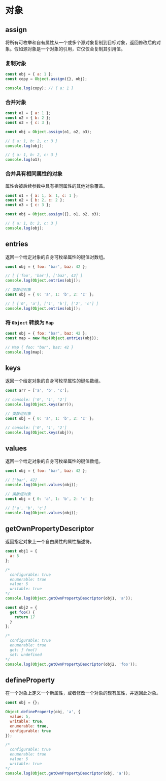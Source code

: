 # 对象

## assign

将所有可枚举和自有属性从一个或多个源对象复制到目标对象，返回修改后的对象。假如源对象是一个对象的引用，它仅仅会复制其引用值。

### 复制对象

``` javascript
const obj = { a: 1 };
const copy = Object.assign({}, obj);

console.log(copy); // { a: 1 }
```

### 合并对象

``` javascript
const o1 = { a: 1 };
const o2 = { b: 2 };
const o3 = { c: 3 };

const obj = Object.assign(o1, o2, o3);

// { a: 1, b: 2, c: 3 }
console.log(obj);

// { a: 1, b: 2, c: 3 }
console.log(o1);
```

### 合并具有相同属性的对象

属性会被后续参数中具有相同属性的其他对象覆盖。

``` javascript
const o1 = { a: 1, b: 1, c: 1 };
const o2 = { b: 2, c: 2 };
const o3 = { c: 3 };

const obj = Object.assign({}, o1, o2, o3);

// { a: 1, b: 2, c: 3 }
console.log(obj);
```

## entries

返回一个给定对象的自身可枚举属性的键值对数组。

``` javascript
const obj = { foo: 'bar', baz: 42 };

// [ ['foo', 'bar'], ['baz', 42] ]
console.log(Object.entries(obj));

// 类数组对象
const obj = { 0: 'a', 1: 'b', 2: 'c' };

// [ ['0', 'a'], ['1', 'b'], ['2', 'c'] ]
console.log(Object.entries(obj));
```

### 将 `Object` 转换为 `Map`

``` javascript
const obj = { foo: 'bar', baz: 42 };
const map = new Map(Object.entries(obj));

// Map { foo: "bar", baz: 42 }
console.log(map);
```

## keys

返回一个给定对象的自身可枚举属性的键名数组。

``` javascript
const arr = ['a', 'b', 'c'];

// console: ['0', '1', '2']
console.log(Object.keys(arr));

// 类数组对象
const obj = { 0: 'a', 1: 'b', 2: 'c' };

// console: ['0', '1', '2']
console.log(Object.keys(obj));
```

## values

返回一个给定对象的自身可枚举属性的键值数组。

``` javascript
const obj = { foo: 'bar', baz: 42 };

// ['bar', 42]
console.log(Object.values(obj));

// 类数组对象
const obj = { 0: 'a', 1: 'b', 2: 'c' };

// ['a', 'b', 'c']
console.log(Object.values(obj));
```

## getOwnPropertyDescriptor

返回指定对象上一个自由属性的属性描述符。

``` javascript
const obj1 = {
  a: 5
};

/*
  configurable: true
  enumerable: true
  value: 5
  writable: true
*/
console.log(Object.getOwnPropertyDescriptor(obj1, 'a'));

const obj2 = {
  get foo() {
    return 17
  }
};

/*
  configurable: true
  enumerable: true
  get: ƒ foo()
  set: undefined
*/
console.log(Object.getOwnPropertyDescriptor(obj2, 'foo'));
```

## defineProperty

在一个对象上定义一个新属性，或者修改一个对象的现有属性，并返回此对象。

``` javascript
const obj = {};

Object.defineProperty(obj, 'a', {
  value: 5,
  writable: true,
  enumerable: true,
  configurable: true
});

/*
  configurable: true
  enumerable: true
  value: 5
  writable: true
*/
console.log(Object.getOwnPropertyDescriptor(obj, 'a'));
```

